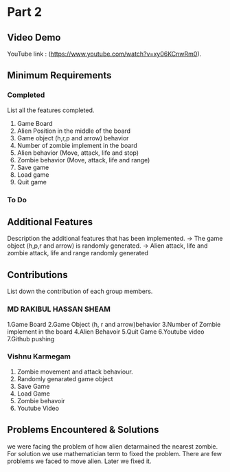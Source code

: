 # Part 2

## Video Demo

YouTube link : (https://www.youtube.com/watch?v=xy06KCnwRm0).

## Minimum Requirements

### Completed

List all the features completed.

1. Game Board
2. Alien Position in the middle of the board
3. Game object (h,r,p and arrow) behavior
4. Number of zombie implement in the board
5. Alien behavior (Move, attack, life and stop)
6. Zombie behavior (Move, attack, life and range)
7. Save game
8. Load game
9. Quit game

### To Do


## Additional Features

Description the additional features that has been implemented.
-> The game object (h,p,r and arrow) is randomly generated.
-> Alien attack, life and zombie attack, life and range randomly generated

## Contributions

List down the contribution of each group members.


### MD RAKIBUL HASSAN SHEAM
1.Game Board
2.Game Object (h, r and arrow)behavior
3.Number of Zombie implement in the board
4.Alien Behavoir
5.Quit Game
6.Youtube video
7.Github pushing



### Vishnu Karmegam

1. Zombie movement and attack behaviour.
2. Randomly genarated game object
3. Save Game
4. Load Game
5. Zombie behavoir
6. Youtube Video


## Problems Encountered & Solutions

we were facing the problem of how alien detarmained the nearest zombie. For solution we use mathematician term to fixed the problem. 
There are few problems we faced to move alien. Later we fixed it.
